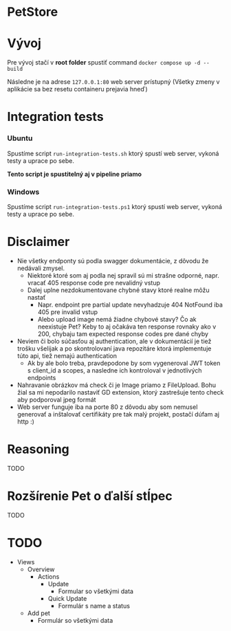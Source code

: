 PetStore
===============================

# Vývoj
Pre vývoj stačí v **root folder** spustiť command `docker compose up -d --build`

Následne je na adrese `127.0.0.1:80` web server prístupný (Všetky zmeny v aplikácie sa bez resetu containeru prejavia hneď)

# Integration tests

### Ubuntu
Spustíme script `run-integration-tests.sh` ktorý spustí web server, vykoná testy a uprace po sebe.

**Tento script je spustitelný aj v pipeline priamo**

### Windows
Spustíme script `run-integration-tests.ps1` ktorý spustí web server, vykoná testy a uprace po sebe.


# Disclaimer
- Nie všetky endponty sú podla swagger dokumentácie, z dôvodu že nedávali zmysel.
  - Niektoré ktoré som aj podla nej spravil sú mi strašne odporné, napr. vracať 405 response code pre nevalidný vstup
  - Dalej uplne nezdokumentovane chybné stavy ktoré realne môžu nastať
    - Napr. endpoint pre partial update nevyhadzuje 404 NotFound iba 405 pre invalid vstup
    - Alebo upload image nemá žiadne chybové stavy? Čo ak neexistuje Pet? Keby to aj očakáva ten response rovnaky ako v 200, chybaju tam expected response codes pre dané chyby
- Neviem či bolo súčasťou aj authentication, ale v dokumentácií je tiež trošku všelijak a po skontrolovaní java repozitáre ktorá implementuje túto api, tiež nemajú authentication
  - Ak by ale bolo treba, pravdepodone by som vygeneroval JWT token s client_id a scopes, a nasledne ich kontroloval v jednotlivých endpoints
- Nahravanie obrázkov má check či je Image priamo z FileUpload. Bohu žial sa mi nepodarilo nastaviť GD extension, ktorý zastrešuje tento check aby podporoval jpeg formát
- Web server funguje iba na porte 80 z dôvodu aby som nemusel generovať a inštalovať certifikáty pre tak malý projekt, postačí dúfam aj http :)


# Reasoning
TODO

# Rozšírenie Pet o ďalší stĺpec
TODO



# TODO
- Views
  - Overview
      - Actions
        - Update
          - Formular so všetkými data
        - Quick Update
          - Formulár s name a status
  - Add pet
    - Formulár so všetkými data